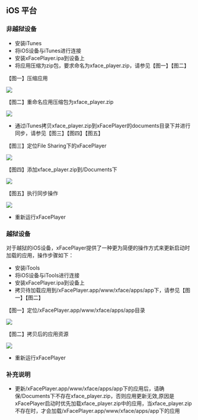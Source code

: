 ## iOS 平台

### 非越狱设备

* 安装iTunes 
* 将iOS设备与iTunes进行连接 
* 安装xFacePlayer.ipa到设备上
* 将应用压缩为zip包，要求命名为xface_player.zip，请参见【图一】【图二】

【图一】压缩应用

![](ImgIOS/xFacePlayeriOSCompress1.png)

【图二】重命名应用压缩包为xface_player.zip

![](ImgIOS/xFacePlayeriOSCompress2.png)

* 通过iTunes拷贝xface_player.zip到xFacePlayer的documents目录下并进行同步，请参见【图三】【图四】【图五】

【图三】定位File Sharing下的xFacePlayer

![](ImgIOS/xFacePlayeriOSFileSharing.png)

【图四】添加xface_player.zip到/Documents下

![](ImgIOS/xFacePlayeriOSAddZip.png)

【图五】执行同步操作

![](ImgIOS/xFacePlayeriOSSync.png)

* 重新运行xFacePlayer

### 越狱设备

对于越狱的iOS设备，xFacePlayer提供了一种更为简便的操作方式来更新启动时加载的应用，操作步骤如下：

* 安装iTools 
* 将iOS设备与iTools进行连接
* 安装xFacePlayer.ipa到设备上 
* 拷贝待加载应用到/xFacePlayer.app/www/xface/apps/app下，请参见【图一】【图二】

【图一】定位/xFacePlayer.app/www/xface/apps/app目录

![](ImgIOS/xFacePlayerItoolsCopyFiles1.png)

【图二】拷贝后的应用资源

![](ImgIOS/xFacePlayerItoolsCopyFiles2.png)

* 重新运行xFacePlayer

### 补充说明

* 更新/xFacePlayer.app/www/xface/apps/app下的应用后，请确保/Documents下不存在xface_player.zip，否则应用更新无效,原因是xFacePlayer启动时优先加载xface_player.zip中的应用，当xface_player.zip不存在时，才会加载/xFacePlayer.app/www/xface/apps/app下的应用


